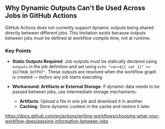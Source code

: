 
## Why Dynamic Outputs Can't Be Used Across Jobs in GitHub Actions

GitHub Actions does not currently support dynamic outputs being shared directly between different jobs. This limitation exists because outputs between jobs must be defined at workflow compile time, not at runtime.

### Key Points

- **Static Outputs Required**: Job outputs must be statically declared using `outputs` in the job definition and set using `echo "var=${{ var }}" >> $GITHUB_OUTPUT"`. These outputs are resolved when the workflow graph is created — *before* any job starts executing.
  
- **Workaround: Artifacts or External Storage**: If dynamic data needs to be passed between jobs, use intermediate storage mechanisms:
  - **Artifacts**: Upload a file in one job and download it in another.
  - **Caching**: Store dynamic content in the cache and restore it later.

https://docs.github.com/en/actions/writing-workflows/choosing-what-your-workflow-does/passing-information-between-jobs

